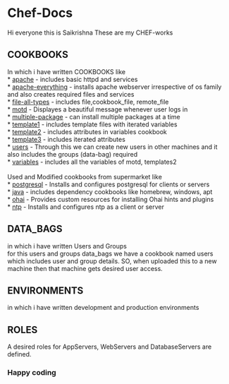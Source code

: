 # Chef-Docs

Hi everyone this is Saikrishna
These are my CHEF-works

## COOKBOOKS
In which i have written COOKBOOKS like <br />
 	* [apache](https://github.com/saikrishna4293/All-My-Work/tree/master/chef-works/cookbooks/apache) - includes basic httpd and services<br />
 	* [apache-everything](https://github.com/saikrishna4293/All-My-Work/blob/master/chef-works/cookbooks/apache-everything/recipes/default.rb) - installs apache webserver irrespective of os family and also creates required files and services<br />
       	* [file-all-types](https://github.com/saikrishna4293/All-My-Work/blob/master/chef-works/cookbooks/file-all-types/recipes/default.rb) - includes file,cookbook_file, remote_file<br />
       	* [motd](https://github.com/saikrishna4293/All-My-Work/blob/master/chef-works/cookbooks/motd/templates/default/motd.erb) - Displayes a beautiful message whenever user logs in <br />
       	* [multiple-package](https://github.com/saikrishna4293/All-My-Work/blob/master/chef-works/cookbooks/multiple-package/recipes/default.rb) - can install multiple packages at a time <br />
	* [template1](https://github.com/saikrishna4293/All-My-Work/blob/master/chef-works/cookbooks/template1/recipes/default.rb) - includes template files with iterated variables <br />
	* [template2](https://github.com/saikrishna4293/All-My-Work/blob/master/chef-works/cookbooks/template2/recipes/default.rb) - includes attributes in variables cookbook <br />
	* [template3](https://github.com/saikrishna4293/All-My-Work/blob/master/chef-works/cookbooks/template3/recipes/default.rb) - includes iterated attributes<br />
	* [users](https://github.com/saikrishna4293/All-My-Work/blob/master/chef-works/cookbooks/users/recipes/default.rb) - Through this we can create new users in other machines and it also includes the groups (data-bag) required <br />
	* [variables](https://github.com/saikrishna4293/All-My-Work/blob/master/chef-works/cookbooks/variables/attributes/default.rb) - includes all the variables of motd, templates2 <br />
 <br />
Used and Modified cookbooks from supermarket like<br />
	* [postgresql](https://github.com/saikrishna4293/All-My-Work/tree/master/chef-works/cookbooks/postgresql) - Installs and configures postgresql for clients or servers<br />
	* [java](https://github.com/saikrishna4293/All-My-Work/tree/master/chef-works/cookbooks/java) - includes dependency cookbooks like homebrew, windows, apt<br />
	* [ohai](https://github.com/saikrishna4293/All-My-Work/tree/master/chef-works/cookbooks/ohai) - Provides custom resources for installing Ohai hints and plugins<br />
	* [ntp](https://github.com/saikrishna4293/All-My-Work/tree/master/chef-works/cookbooks/ntp) - Installs and configures ntp as a client or server<br />
## DATA_BAGS
in which i have written Users and Groups<br />
	for this users and groups data_bags we have a cookbook named users which includes user and group details. SO, when uploaded this to a new machine then that machine gets desired user access.
## ENVIRONMENTS
in which i have written development and production environments
## ROLES
A desired roles for AppServers, WebServers and DatabaseServers are defined.
	
### Happy coding
